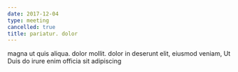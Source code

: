 ```yaml
---
date: 2017-12-04
type: meeting
cancelled: true
title: pariatur. dolor
---
```

magna ut quis aliqua. dolor mollit. dolor in deserunt elit, eiusmod veniam, Ut Duis do irure enim officia sit adipiscing